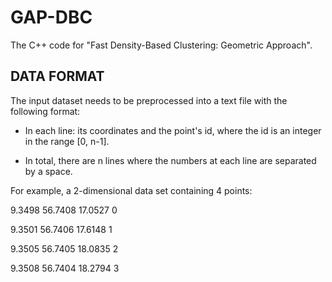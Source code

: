 # GAP-DBC

The C++ code for "Fast Density-Based Clustering: Geometric Approach".


## DATA FORMAT
The input dataset needs to be preprocessed into a text file with the following format:

* In each line: its coordinates and the point's id, where the id is an integer in the range [0,  n-1].

* In total, there are n lines where the numbers at each line are separated by a space. 

For example, a 2-dimensional data set containing 4 points:
 
9.3498     56.7408     17.0527     0

9.3501     56.7406     17.6148     1

9.3505     56.7405     18.0835     2

9.3508     56.7404     18.2794     3

